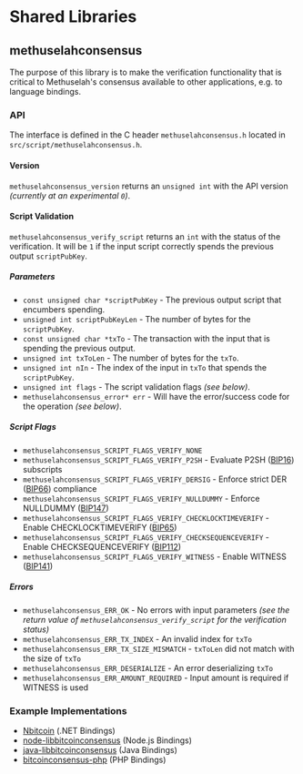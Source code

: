 Shared Libraries
================

## methuselahconsensus

The purpose of this library is to make the verification functionality that is critical to Methuselah's consensus available to other applications, e.g. to language bindings.

### API

The interface is defined in the C header `methuselahconsensus.h` located in  `src/script/methuselahconsensus.h`.

#### Version

`methuselahconsensus_version` returns an `unsigned int` with the API version *(currently at an experimental `0`)*.

#### Script Validation

`methuselahconsensus_verify_script` returns an `int` with the status of the verification. It will be `1` if the input script correctly spends the previous output `scriptPubKey`.

##### Parameters
- `const unsigned char *scriptPubKey` - The previous output script that encumbers spending.
- `unsigned int scriptPubKeyLen` - The number of bytes for the `scriptPubKey`.
- `const unsigned char *txTo` - The transaction with the input that is spending the previous output.
- `unsigned int txToLen` - The number of bytes for the `txTo`.
- `unsigned int nIn` - The index of the input in `txTo` that spends the `scriptPubKey`.
- `unsigned int flags` - The script validation flags *(see below)*.
- `methuselahconsensus_error* err` - Will have the error/success code for the operation *(see below)*.

##### Script Flags
- `methuselahconsensus_SCRIPT_FLAGS_VERIFY_NONE`
- `methuselahconsensus_SCRIPT_FLAGS_VERIFY_P2SH` - Evaluate P2SH ([BIP16](https://github.com/bitcoin/bips/blob/master/bip-0016.mediawiki)) subscripts
- `methuselahconsensus_SCRIPT_FLAGS_VERIFY_DERSIG` - Enforce strict DER ([BIP66](https://github.com/bitcoin/bips/blob/master/bip-0066.mediawiki)) compliance
- `methuselahconsensus_SCRIPT_FLAGS_VERIFY_NULLDUMMY` - Enforce NULLDUMMY ([BIP147](https://github.com/bitcoin/bips/blob/master/bip-0147.mediawiki))
- `methuselahconsensus_SCRIPT_FLAGS_VERIFY_CHECKLOCKTIMEVERIFY` - Enable CHECKLOCKTIMEVERIFY ([BIP65](https://github.com/bitcoin/bips/blob/master/bip-0065.mediawiki))
- `methuselahconsensus_SCRIPT_FLAGS_VERIFY_CHECKSEQUENCEVERIFY` - Enable CHECKSEQUENCEVERIFY ([BIP112](https://github.com/bitcoin/bips/blob/master/bip-0112.mediawiki))
- `methuselahconsensus_SCRIPT_FLAGS_VERIFY_WITNESS` - Enable WITNESS ([BIP141](https://github.com/bitcoin/bips/blob/master/bip-0141.mediawiki))

##### Errors
- `methuselahconsensus_ERR_OK` - No errors with input parameters *(see the return value of `methuselahconsensus_verify_script` for the verification status)*
- `methuselahconsensus_ERR_TX_INDEX` - An invalid index for `txTo`
- `methuselahconsensus_ERR_TX_SIZE_MISMATCH` - `txToLen` did not match with the size of `txTo`
- `methuselahconsensus_ERR_DESERIALIZE` - An error deserializing `txTo`
- `methuselahconsensus_ERR_AMOUNT_REQUIRED` - Input amount is required if WITNESS is used

### Example Implementations
- [Nbitcoin](https://github.com/NicolasDorier/Nbitcoin/blob/master/Nbitcoin/Script.cs#L814) (.NET Bindings)
- [node-libbitcoinconsensus](https://github.com/bitpay/node-libbitcoinconsensus) (Node.js Bindings)
- [java-libbitcoinconsensus](https://github.com/dexX7/java-libbitcoinconsensus) (Java Bindings)
- [bitcoinconsensus-php](https://github.com/Bit-Wasp/bitcoinconsensus-php) (PHP Bindings)

